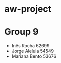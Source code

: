 # aw-project

# Group 9
   - Inês Rocha 62699
   - Jorge Aleluia 54549
   - Mariana Bento 53676
   
